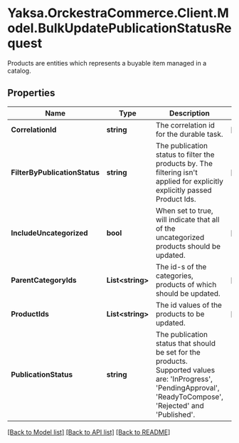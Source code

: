 # Yaksa.OrckestraCommerce.Client.Model.BulkUpdatePublicationStatusRequest
Products are entities which represents a buyable item managed in a catalog.

## Properties

Name | Type | Description | Notes
------------ | ------------- | ------------- | -------------
**CorrelationId** | **string** | The correlation id for the durable task. | [optional] 
**FilterByPublicationStatus** | **string** | The publication status to filter the products by. The filtering isn&#39;t applied for explicitly explicitly passed Product Ids. | [optional] 
**IncludeUncategorized** | **bool** | When set to true, will indicate that all of the uncategorized products should be updated. | [optional] 
**ParentCategoryIds** | **List&lt;string&gt;** | The id-s of the categories, products of which should be updated. | [optional] 
**ProductIds** | **List&lt;string&gt;** | The id values of the products to be updated. | [optional] 
**PublicationStatus** | **string** | The publication status that should be set for the products. Supported values are: &#39;InProgress&#39;, &#39;PendingApproval&#39;, &#39;ReadyToCompose&#39;, &#39;Rejected&#39; and &#39;Published&#39;. | 

[[Back to Model list]](../README.md#documentation-for-models) [[Back to API list]](../README.md#documentation-for-api-endpoints) [[Back to README]](../README.md)

